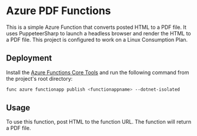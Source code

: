 ﻿# Azure PDF Functions
This is a simple Azure Function that converts posted HTML to a PDF file. It uses PuppeteerSharp to launch a headless 
browser and render the HTML to a PDF file. This project is configured to work on a Linux Consumption Plan.

## Deployment
Install the [Azure Functions Core Tools](https://learn.microsoft.com/en-us/azure/azure-functions/functions-run-local?tabs=windows%2Cisolated-process%2Cnode-v4%2Cpython-v2%2Chttp-trigger%2Ccontainer-apps&pivots=programming-language-csharp#install-the-azure-functions-core-tools) and run the following command from the project's root directory:

```bash
func azure functionapp publish <functionappname> --dotnet-isolated
```

## Usage
To use this function, post HTML to the function URL. The function will return a PDF file.